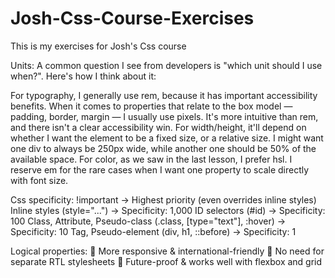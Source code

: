 # Josh-Css-Course-Exercises
This is my exercises for Josh's Css course


Units:
A common question I see from developers is "which unit should I use when?". Here's how I think about it:

For typography, I generally use rem, because it has important accessibility benefits.
When it comes to properties that relate to the box model — padding, border, margin — I usually use pixels. It's more intuitive than rem, and there isn't a clear accessibility win.
For width/height, it'll depend on whether I want the element to be a fixed size, or a relative size. I might want one div to always be 250px wide, while another one should be 50% of the available space.
For color, as we saw in the last lesson, I prefer hsl.
I reserve em for the rare cases when I want one property to scale directly with font size.


Css specificity:
!important → Highest priority (even overrides inline styles)
Inline styles (style="...") → Specificity: 1,000
ID selectors (#id) → Specificity: 100
Class, Attribute, Pseudo-class (.class, [type="text"], :hover) → Specificity: 10
Tag, Pseudo-element (div, h1, ::before) → Specificity: 1

Logical properties:
🔹 More responsive & international-friendly
🔹 No need for separate RTL stylesheets
🔹 Future-proof & works well with flexbox and grid